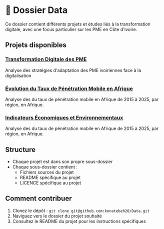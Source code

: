 #  📁 Dossier Data

Ce dossier contient différents projets et études liés à la transformation digitale, avec une focus particulier sur les PME en Côte d'Ivoire.

## Projets disponibles

### [Transformation Digitale des PME](/Transformation_Digitale_des_PME)
Analyse des stratégies d'adaptation des PME ivoiriennes face à la digitalisation

### [Évolution du Taux de Pénétration Mobile en Afrique](./Evolution_du_Taux_de_Pénétration_Mobile_en_Afrique)
Analyse des du taux de pénétration mobile en Afrique de 2015 à 2025, par région, en Afrique.
<!-- Analyse des du taux de pénétration mobile en Afrique de 2015 à 2025, par région, en Afrique. -->


### [Indicateurs Économiques et Environnementaux](./Indicateurs_Économiques_et_Environnementaux)
Analyse des du taux de pénétration mobile en Afrique de 2015 à 2025, par région, en Afrique.


## Structure
- Chaque projet est dans son propre sous-dossier
- Chaque sous-dossier contient :
  - Fichiers sources du projet
  - README spécifique au projet
  - LICENCE spécifique au projet

## Comment contribuer
1. Clonez le dépôt : `git clone git@github.com:konatebeh20/Data.git`
2. Naviguez vers le dossier du projet souhaité
3. Consultez le README du projet pour les instructions spécifiques
